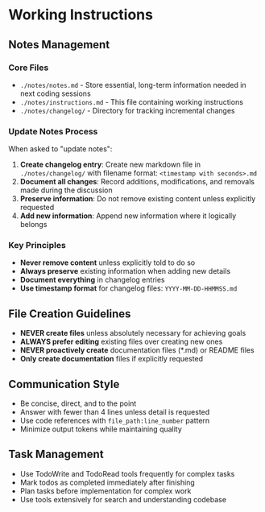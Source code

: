 # Working Instructions

## Notes Management

### Core Files
- `./notes/notes.md` - Store essential, long-term information needed in next coding sessions
- `./notes/instructions.md` - This file containing working instructions
- `./notes/changelog/` - Directory for tracking incremental changes

### Update Notes Process
When asked to "update notes":

1. **Create changelog entry**: Create new markdown file in `./notes/changelog/` with filename format: `<timestamp with seconds>.md`
2. **Document all changes**: Record additions, modifications, and removals made during the discussion
3. **Preserve information**: Do not remove existing content unless explicitly requested
4. **Add new information**: Append new information where it logically belongs

### Key Principles
- **Never remove content** unless explicitly told to do so
- **Always preserve** existing information when adding new details
- **Document everything** in changelog entries
- **Use timestamp format** for changelog files: `YYYY-MM-DD-HHMMSS.md`

## File Creation Guidelines
- **NEVER create files** unless absolutely necessary for achieving goals
- **ALWAYS prefer editing** existing files over creating new ones
- **NEVER proactively create** documentation files (*.md) or README files
- **Only create documentation** files if explicitly requested

## Communication Style
- Be concise, direct, and to the point
- Answer with fewer than 4 lines unless detail is requested
- Use code references with `file_path:line_number` pattern
- Minimize output tokens while maintaining quality

## Task Management
- Use TodoWrite and TodoRead tools frequently for complex tasks
- Mark todos as completed immediately after finishing
- Plan tasks before implementation for complex work
- Use tools extensively for search and understanding codebase